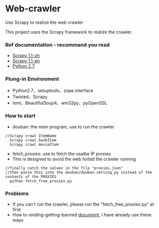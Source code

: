 # Web-crawler
Use Scrapy to realize the web crawler

This project uses the Scrapy framework to realize the crawler.

### Ref documentation - recommand you read
* [Scrapy 1.1-zh](http://scrapy-chs.readthedocs.io/zh_CN/latest/intro/tutorial.html) 
* [Scrapy 1.1-en](http://doc.scrapy.org/en/latest/)
* [Python 2.7](https://docs.python.org/2/library/index.html)

### Plung-in Environment
* Python2.7、setuptools、zope.interface
* Twisted、Scrapy
* lxml、BeautifulSoup4、win32py、pyOpenSSL

### How to start
* douban: the main program, use to run the crawler
```
//Scrapy crawl ItemName
  Scrapy crawl bookItem
  Scrapy crawl movieItem
```
* fetch_proxies: use to fetch the usalbe IP proxies
* This is designed to avoid the web forbid the crawler running
```
//finally catch the values in the file "proxies.json"
//then paste this into the douban/douban-setting.py instead of the contents of the PROXIES
  python fetch_free_proxies.py
```

### Problems
* If you can't run the crawler, please run the "fetch_free_proxies.py" at first
* How to voiding-getting-banned [document](http://doc.scrapy.org/en/master/topics/practices.html#avoiding-getting-banned), I have already use these ways


